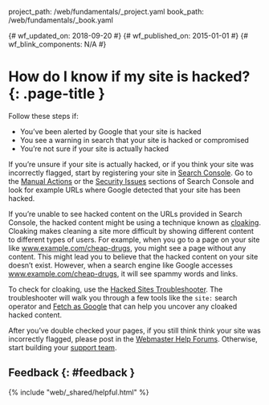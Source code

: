 project_path: /web/fundamentals/_project.yaml
book_path: /web/fundamentals/_book.yaml

{# wf_updated_on: 2018-09-20 #}
{# wf_published_on: 2015-01-01 #}
{# wf_blink_components: N/A #}

# How do I know if my site is hacked? {: .page-title }

Follow these steps if:

*   You’ve been alerted by Google that your site is hacked
*   You see a warning in search that your site is hacked or compromised
*   You’re not sure if your site is actually hacked

If you’re unsure if your site is actually hacked, or if you think your site
was incorrectly flagged, start by registering your site in
[Search Console](https://www.google.com/webmasters/tools/home). Go to the
[Manual Actions](https://www.google.com/webmasters/tools/manual-action) or the
[Security Issues](https://www.google.com/webmasters/tools/security-issues)
sections of Search Console and look for example URLs where Google detected
that your site has been hacked.

If you’re unable to see hacked content on the URLs provided in Search Console,
the hacked content might be using a technique known as
[cloaking](//support.google.com/webmasters/answer/66355). Cloaking makes
cleaning a site more difficult by showing different content to different
types of users. For example, when you go to a page on your site like
www.example.com/cheap-drugs, you might see a page without any content.
This might lead you to believe that the hacked content on your site
doesn’t exist. However, when a search engine like Google accesses
www.example.com/cheap-drugs, it will see spammy words and links.

To check for cloaking, use the
[Hacked Sites Troubleshooter](https://support.google.com/webmasters/troubleshooter/6155978).
The troubleshooter will walk you through a few tools like the `site:`
search operator and
[Fetch as Google](https://www.google.com/webmasters/tools/googlebot-fetch)
that can help you uncover any cloaked hacked content.

After you’ve double checked your pages, if you still think think your site
was incorrectly flagged, please post in the
[Webmaster Help Forums](https://productforums.google.com/forum/#!forum/webmasters).
Otherwise, start building your [support team](support_team).

## Feedback {: #feedback }

{% include "web/_shared/helpful.html" %}
